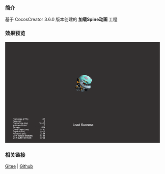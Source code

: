 ### 简介

基于 CocosCreator 3.6.0 版本创建的 **加载Spine动画** 工程

### 效果预览
![image](../../../gif/202203/2022030221.gif)

### 相关链接
[Gitee](https://gitee.com/mirrors_cocos-creator/test-cases-3d/tree/v3.0/assets/cases/spine) | [Github](https://github.com/cocos-creator/test-cases-3d/tree/v3.0/assets/cases/spine)